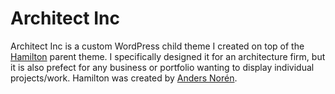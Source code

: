 # Architect Inc

Architect Inc is a custom WordPress child theme I created on top of the [Hamilton](https://wordpress.org/themes/hamilton/) parent theme. I specifically designed it for an architecture firm, but it is also prefect for any business or portfolio wanting to display individual projects/work. Hamilton was created by [Anders Norén](https://www.andersnoren.se/).
